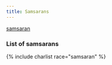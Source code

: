 ```yaml
---
title: Samsarans
---
```


[samsaran](https://www.d20pfsrd.com/races/other-races/uncommon-races/arg-samsaran)

### List of samsarans

{% include charlist race="samsaran" %}
